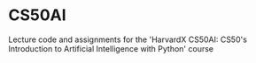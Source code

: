 # CS50AI
Lecture code and assignments for the 'HarvardX CS50AI: CS50's Introduction to Artificial Intelligence with Python' course
